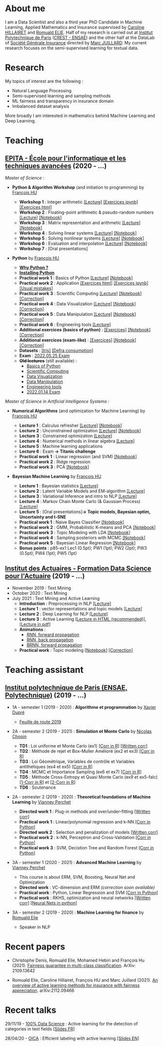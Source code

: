 # About me

I am a Data Scientist and also a third year PhD Candidate in Machine Learning, Applied Mathematics and Insurance supervised by [Caroline HILLAIRET](https://sites.google.com/site/carolinehillairet/home) and [Romuald ELIE](https://perso.math.u-pem.fr/elie.romuald/elie.html). Half of my research is carried out at [Institut Polytechnique de Paris](https://www.ip-paris.fr/) ([CREST - ENSAE](http://crest.science/)) and the other half at the DataLab of [Société Générale Insurance](https://www.assurances.societegenerale.com/fr/) directed by [Marc JUILLARD](https://www.researchgate.net/profile/Marc_Juillard). My current research focuses on the semi-supervised learning for textual data.

# Research

My topics of interest are the following :
- Natural Language Processing
- Semi-supervised learning and sampling methods
- ML fairness and transparency in insurance domain
- Imbalanced dataset analysis

More broadly I am interested in mathematics behind Machine Learning and Deep Learning.

# Teaching

## [EPITA - École pour l'informatique et les techniques avancées](https://www.epita.fr/) (2020 - ...)

*Master of Science :*

- **Python & Algorithm Workshop** (and initiation to programming) by [François HU](https://curiousml.github.io/)
  - **Workshop 1** : Integer arithmetic [[Lecture]](./teaching/epita-AW/AW1_integers.pdf) [[Exercices ipynb]](./teaching/epita-AW/1_integer_python.ipynb) [[Exercices html]](./teaching/epita-AW/1_integer_python.html)
  - **Workshop 2** : Floating-point arithmetic & pseudo-random numbers [[Lecture]](./teaching/epita-AW/2_float_python.html) [[Notebook]](./teaching/epita-AW/2_float_python.ipynb)
  - **Workshop 3** : Matrix representation and arithmetic [[Lecture]](./teaching/epita-AW/3_matrix_python.html) [[Notebook]](./teaching/epita-AW/3_matrix_python.ipynb)
  - **Workshop 4** : Solving linear systems [[Lecture]](./teaching/epita-AW/4_linear_systems.html) [[Notebook]](./teaching/epita-AW/4_linear_systems.ipynb)
  - **Workshop 5** : Solving nonlinear systems [[Lecture]](./teaching/epita-AW/5_nonlinear_systems.html) [[Notebook]](./teaching/epita-AW/5_nonlinear_systems.ipynb)
  - **Workshop 6** : Evaluation and interpolation [[Lecture]](./teaching/epita-AW/6_evaluation_interpolation.html) [[Notebook]](./teaching/epita-AW/6_evaluation_interpolation.ipynb)
  - **Workshop 7** : [Oral presentations]

- **Python** by [François HU](https://curiousml.github.io/)
  - **[Why Python ?](./pages/why_python.html)**
  - **[Installing Python](./pages/install_python.html)**
  - **Practical work 1** : Basics of Python 
    [[Lecture]](./teaching/epita-python/1_introduction_python.html) [[Notebook]](./teaching/epita-python/1_introduction_python.ipynb)
  - **Practical work 2** : Application
    [[Exercices html]](./teaching/epita-python/2_additional_exercices.html) [[Exercices ipynb]](./teaching/epita-python/2_additional_exercices.ipynb) [[Usual mistakes]](./teaching/epita-python/2_application.slides.html)
  - **Practical work 3** : Scientific Computing 
    [[Lecture]](./teaching/epita-python/3_scientific_computing.html) [[Notebook]](./teaching/epita-python/3_scientific_computing.ipynb) [[Correction]](./teaching/epita-python/3_scientific_computing_corr.html)
  - **Practical work 4** : Data Visualization 
    [[Lecture]](./teaching/epita-python/4_dataviz.html) [[Notebook]](./teaching/epita-python/4_dataviz.ipynb) [[Correction]](./teaching/epita-python/4_dataviz_corr.html)
  - **Practical work 5** : Data Manipulation 
    [[Lecture]](./teaching/epita-python/5_dataframe.html) [[Notebook]](./teaching/epita-python/5_dataframe.ipynb) [[Correction]](./teaching/epita-python/5_dataframe_corr.html)
  - **Practical work 6** : Engineering tools 
    [[Lecture]](./teaching/epita-python/6_intro_engineering_slides.html)
  - **Additional exercices (basics of python)** : [[Exercices]](./teaching/epita-python/6_additional_exercices_basics.html) [[Notebook]](teaching/epita-python/6_additional_exercices_basics.ipynb) [[Correction]](./teaching/epita-python/6_additional_exercices_basics_corr.html)
  - **Additional exercices (exam-like)** : [[Exercices]](./teaching/epita-python/6_additional_exercices.html) [[Notebook]](teaching/epita-python/6_additional_exercices.ipynb) [[Correction]](./teaching/epita-python/6_additional_exercices_corr.html)
  - **Datasets** : 
    [[Iris]](./teaching/epita-python/Iris.csv) [[Defra consumption]](./teaching/epita-BML/defra_consumption.csv)
  - **Exam** : [2022.05.25 Exam](teaching/epita-python/firstname_lastname.ipynb)
  - ~~**Old lectures**~~ (still available) :
    - [Basics of Python](./pages/1_introduction_python.html)
    - [Scientific Computing](./pages/3_scientific_computing.html)
    - [Data Visualization](./pages/4_dataviz.html)
    - [Data Manipulation](./pages/5_dataframe.html)
    - [Engineering tools](./teaching/epita-python/6_intro_engineering_slides.html)
    - [2022.01.14 Exam](teaching/epita-python/exam.ipynb)

*Master of Science in Artificial Intelligence Systems :*

- **Numerical Algorithms** (and optimization for Machine Learning) by [François HU](https://curiousml.github.io/)
  - **Lecture 1** : Calculus refresher 
 [[Lecture]](./teaching/epita-NA/1_calculus_refresher_slides.html) [[Notebook]](./teaching/epita-NA/1_calculus_refresher.ipynb)
  - **Lecture 2** : Unconstrained optimization
 [[Lecture]](./teaching/epita-NA/2_optim1_slides.html) [[Notebook]](./teaching/epita-NA/2_optim1.ipynb)
  - **Lecture 3** : Constrained optimization [[Lecture]](./teaching/epita-NA/3_optim2_lecture_slides.html) 
  - **Lecture 4** : Numerical methods in linear algebra [[Lecture]](./teaching/epita-NA/4_linalg_ml_lecture_slides.html) 
  - **Lecture 5** : Machine learning applications
  - **Lecture 6** : Exam **-> Titanic challenge**
  - **Practical work 1** : Linear regression (and SVM) [[Notebook]](./teaching/epita-NA/3_application_linear.ipynb)
  - **Practical work 2** : Ridge regression 
  - **Practical work 3** : PCA [[Notebook]](./teaching/epita-NA/4_application_pca.ipynb)

- **Bayesian Machine Learning** by [François HU](https://curiousml.github.io/)
  - **Lecture 1** : Bayesian statistics [[Lecture]](./teaching/epita-BML/bayes_1_intro.pdf)
  - **Lecture 2** : Latent Variable Models and EM-algorithm [[Lecture]](./teaching/epita-BML/bayes_2_LVM.pdf) 
  - **Lecture 3** : Variational Inference and intro to NLP [[Lecture]](./teaching/epita-BML/bayes_3_VI.pdf) 
  - **Lecture 4** : Markov Chain Monte Carlo (& Gaussian Process) [[Lecture]](./teaching/epita-BML/bayes_4_MCMC.pdf) 
  - **Lecture 5** : [Oral presentations]**-> Topic models, Bayesian optim, Uncertainty and t-SNE**
  - **Practical work 1** : Naive Bayes Classifier [[Notebook]](./teaching/epita-BML/naive_bayes_classifier.ipynb)
  - **Practical work 2** : GMM, Probabilistic K-means and PCA [[Notebook]](./teaching/epita-BML/latent_variable_models.ipynb)
  - **Practical work 3** : Topic Modeling with LDA [[Notebook]](./teaching/epita-BML/topic_modeling_lda.ipynb)
  - **Practical work 4** : Sampling posteriors with MCMC [[Notebook]](./teaching/epita-BML/mcmc_gaussian.ipynb)
  - **Practical work 5** : Bayesian Linear Regression [[Notebook]](./teaching/epita-BML/bayesian_linear_regression.ipynb)
  - **Bonus points** : p85-ex1 Lec1 (0.5pt); PW1 (1pt); PW2 (2pt); PW3 (0.5pt); PW4 (1pt); PW5 (1pt)

## [Institut des Actuaires - Formation Data Science pour l'Actuaire](https://www.institutdesactuaires.com/article/dsa-1123) (2019 - ...)


- November 2019 : Text Mining
- October 2020 : Text Mining
- July 2021 : Text Mining and Active Learning
  - **Introduction** : Preprocessing in NLP [[Lecture]](./teaching/DSA/dsa_nlp_introduction.pdf)
  - **Lecture 1** : vector representations and topic models [[Lecture]](./teaching/DSA/dsa_nlp_lecture1.pdf)
  - **Lecture 2** : Deep Learning for NLP [[Lecture]](./teaching/DSA/dsa_nlp_lecture2.pdf)
  - **Lecture 3** : Active Learning [[Lecture in HTML (recommended)]](./teaching/DSA/Annotations.html), [[Lecture in pdf]](./teaching/DSA/dsa_nlp_lecture3.pdf)
  - **Animations** : 
    - [RNN, forward propagation](./teaching/DSA/RNNforward.html) 
    - [RNN, back propagation](./teaching/DSA/RNNbackprop.html) 
    - [BRNN, forward propagation](./teaching/DSA/BRNNforward.html)
  - **Practical work** : Topic modeling [[Notebook]](./teaching/DSA/dsa_nlp_tp.ipynb) [[Correction]](./teaching/DSA/dsa_nlp_tp_corr.html)


# Teaching assistant

## [Institut polytechnique de Paris (ENSAE, Polytechnique)](https://www.ensae.fr/) (2019 - ...)

- 1A - semester 1 (2019 - 2020) : **Algorithme et programmation** by [Xavier Dupré](http://www.xavierdupre.fr/)
  - [Feuille de route 2019](http://www.xavierdupre.fr/app/ensae_teaching_cs/helpsphinx3/questions/route_1A_2019.html#l-feuille-de-route-2019-1a)

- 2A - semester 2 (2019 - 2021) : **Simulation et Monte Carlo** by [Nicolas Chopin](https://sites.google.com/site/nicolaschopinstatistician/)
  - **TD1** : Loi uniforme et Monte Carlo (ex1) [[Corr in R]]() [[Written corr]]() 
  - **TD2** : Méthode de rejet et Box-Muller Amélioré (ex2 et ex3) [[Corr in R]](./teaching/2A-monte-carlo/TD2_code_corr.html)
  - **TD3** : Loi Géométrique, Variables de contrôle et Variables antithétiques (ex4 et ex5) [[Corr in R]](./teaching/2A-monte-carlo/TD3_code_corr.html) 
  - **TD4** : MCMC et Importance Sampling (ex6 et ex7) [[Corr in R]](./teaching/2A-monte-carlo/TD4_code_corr.html)
  - **TD5** : Méthode Cross-Entropy et Quasi Monte Carlo (ex9 et ex5-falc) [[1-Corr in R]](./teaching/2A-monte-carlo/TD5_code_corr.html) et [[2-Corr in R]](./teaching/2A-monte-carlo/quasi_monte_carlo.Rmd)
  - **TD6** : Soutenance
  
  
- 2A - semester 2 (2019 - 2020) : **Theoretical foundations of Machine Learning** by [Vianney Perchet](https://sites.google.com/site/vianneyperchet/)
  - **Directed work 1** : Plug-in methods and over/under-fitting [[Written corr]](./teaching/2A-machine-learning/TD1_Intro_ML_Corrig_.pdf)
  - **Practical work 1** : Linear/polynomial regression and k-NN [[Corr in Python]](./teaching/2A-machine-learning/TD1_TP1_corr.html)
  - **Directed work 2** : Selection and penalization of models [[Written corr]](./teaching/2A-machine-learning/correction_TD2.pdf)
  - **Practical work 2** : k-NN, Perceptron and Cross-Validation [[Corr in Python]](./teaching/2A-machine-learning/TP2_corr.html)
  - **Practical work 3** : SVM, Decistion Tree and Random Forest [[Corr in Python]](./teaching/2A-machine-learning/TP3_corr.html)


- 3A - semester 1 (2020 - 2021) : **Advanced Machine Learning** by [Vianney Perchet](https://sites.google.com/site/vianneyperchet/)
  - This course is about ERM, SVM, Boosting, Neural Net and Optimization
  - **Directed work** : VC-dimension and ERM *(correction soon available)*
  - **Practical work** : Python, Linear Regression and SVM [[Corr in Python]](./teaching/3A-advanced-machine-learning/tp_advanced_machine_learning.html)
  - **Practical work** : RKHS, optimization and neural networks [[Written corr]](./teaching/3A-advanced-machine-learning/aml_td2_raw_correction.pdf) [[Neural Nets in python]](./teaching/3A-advanced-machine-learning/aml_neural_nets.html)

- 3A - semester 2 (2019 - 2020) : **Machine Learning for finance** by [Romuald Elie](https://perso.math.u-pem.fr/elie.romuald/elie.html)
  - Speaker in NLP


# Recent papers
- Christophe Denis, Romuald Elie, Mohamed Hebiri and François Hu (2021). [Fairness guarantee in multi-class classification](https://arxiv.org/pdf/2109.13642). ArXiv: 2109.13642

- Romuald Elie, Caroline Hillairet, François HU and Marc Juillard (2021). [An overview of active learning methods for insurance with fairness appreciation](https://arxiv.org/pdf/2112.09466). arXiv:2112.09466

# Recent talks

29/11/19 - [100% Data Science](https://www.institutdesactuaires.com/se-documenter/supports-des-presentations/100-data-science-128) : Active learning for the detection of categories in text fields [[Slides FR]](talks/100DS.pdf)

28/04/20 - [OICA](https://oica.univ-lyon1.fr/) : Efficient labeling with active learning [[Slides EN]](talks/HU_OICA_slides.pdf)
